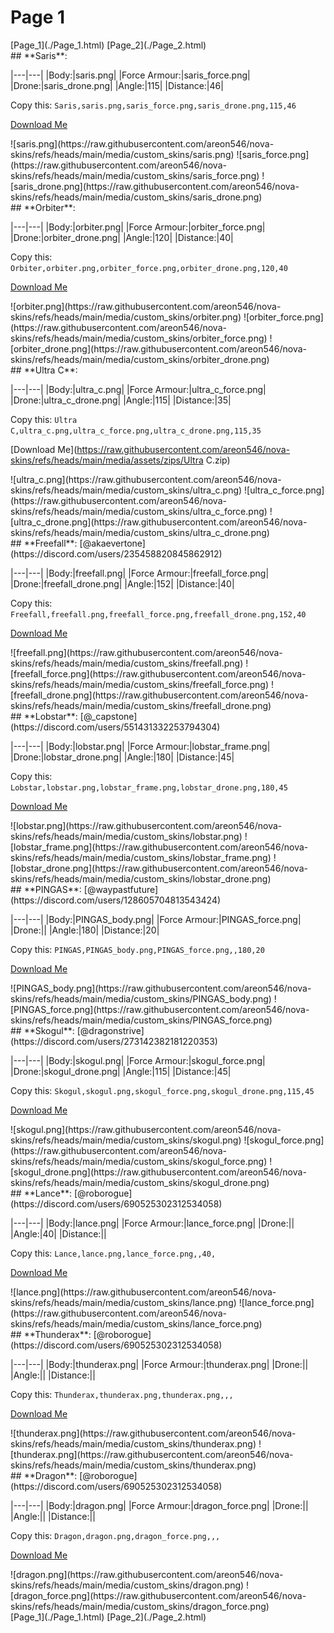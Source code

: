 # Page 1

<section class="nav">
[Page_1](./Page_1.html)
[Page_2](./Page_2.html)
</section>
<section class="skin">
## **Saris**:



|---|---|
|Body:|saris.png|
|Force Armour:|saris_force.png|
|Drone:|saris_drone.png|
|Angle:|115|
|Distance:|46|

Copy this: `Saris,saris.png,saris_force.png,saris_drone.png,115,46`

[Download Me](https://raw.githubusercontent.com/areon546/nova-skins/refs/heads/main/media/assets/zips/Saris.zip)

<section class="media">
![saris.png](https://raw.githubusercontent.com/areon546/nova-skins/refs/heads/main/media/custom_skins/saris.png)
![saris_force.png](https://raw.githubusercontent.com/areon546/nova-skins/refs/heads/main/media/custom_skins/saris_force.png)
![saris_drone.png](https://raw.githubusercontent.com/areon546/nova-skins/refs/heads/main/media/custom_skins/saris_drone.png)

</section>
</section>
<section class="skin">
## **Orbiter**:



|---|---|
|Body:|orbiter.png|
|Force Armour:|orbiter_force.png|
|Drone:|orbiter_drone.png|
|Angle:|120|
|Distance:|40|

Copy this: `Orbiter,orbiter.png,orbiter_force.png,orbiter_drone.png,120,40`

[Download Me](https://raw.githubusercontent.com/areon546/nova-skins/refs/heads/main/media/assets/zips/Orbiter.zip)

<section class="media">
![orbiter.png](https://raw.githubusercontent.com/areon546/nova-skins/refs/heads/main/media/custom_skins/orbiter.png)
![orbiter_force.png](https://raw.githubusercontent.com/areon546/nova-skins/refs/heads/main/media/custom_skins/orbiter_force.png)
![orbiter_drone.png](https://raw.githubusercontent.com/areon546/nova-skins/refs/heads/main/media/custom_skins/orbiter_drone.png)

</section>
</section>
<section class="skin">
## **Ultra C**:



|---|---|
|Body:|ultra_c.png|
|Force Armour:|ultra_c_force.png|
|Drone:|ultra_c_drone.png|
|Angle:|115|
|Distance:|35|

Copy this: `Ultra C,ultra_c.png,ultra_c_force.png,ultra_c_drone.png,115,35`

[Download Me](https://raw.githubusercontent.com/areon546/nova-skins/refs/heads/main/media/assets/zips/Ultra C.zip)

<section class="media">
![ultra_c.png](https://raw.githubusercontent.com/areon546/nova-skins/refs/heads/main/media/custom_skins/ultra_c.png)
![ultra_c_force.png](https://raw.githubusercontent.com/areon546/nova-skins/refs/heads/main/media/custom_skins/ultra_c_force.png)
![ultra_c_drone.png](https://raw.githubusercontent.com/areon546/nova-skins/refs/heads/main/media/custom_skins/ultra_c_drone.png)

</section>
</section>
<section class="skin">
## **Freefall**:
[@akaevertone](https://discord.com/users/235458820845862912)


|---|---|
|Body:|freefall.png|
|Force Armour:|freefall_force.png|
|Drone:|freefall_drone.png|
|Angle:|152|
|Distance:|40|

Copy this: `Freefall,freefall.png,freefall_force.png,freefall_drone.png,152,40`

[Download Me](https://raw.githubusercontent.com/areon546/nova-skins/refs/heads/main/media/assets/zips/Freefall.zip)

<section class="media">
![freefall.png](https://raw.githubusercontent.com/areon546/nova-skins/refs/heads/main/media/custom_skins/freefall.png)
![freefall_force.png](https://raw.githubusercontent.com/areon546/nova-skins/refs/heads/main/media/custom_skins/freefall_force.png)
![freefall_drone.png](https://raw.githubusercontent.com/areon546/nova-skins/refs/heads/main/media/custom_skins/freefall_drone.png)

</section>
</section>
<section class="skin">
## **Lobstar**:
[@_capstone](https://discord.com/users/551431332253794304)


|---|---|
|Body:|lobstar.png|
|Force Armour:|lobstar_frame.png|
|Drone:|lobstar_drone.png|
|Angle:|180|
|Distance:|45|

Copy this: `Lobstar,lobstar.png,lobstar_frame.png,lobstar_drone.png,180,45`

[Download Me](https://raw.githubusercontent.com/areon546/nova-skins/refs/heads/main/media/assets/zips/Lobstar.zip)

<section class="media">
![lobstar.png](https://raw.githubusercontent.com/areon546/nova-skins/refs/heads/main/media/custom_skins/lobstar.png)
![lobstar_frame.png](https://raw.githubusercontent.com/areon546/nova-skins/refs/heads/main/media/custom_skins/lobstar_frame.png)
![lobstar_drone.png](https://raw.githubusercontent.com/areon546/nova-skins/refs/heads/main/media/custom_skins/lobstar_drone.png)

</section>
</section>
<section class="skin">
## **PINGAS**:
[@waypastfuture](https://discord.com/users/128605704813543424)


|---|---|
|Body:|PINGAS_body.png|
|Force Armour:|PINGAS_force.png|
|Drone:||
|Angle:|180|
|Distance:|20|

Copy this: `PINGAS,PINGAS_body.png,PINGAS_force.png,,180,20`

[Download Me](https://raw.githubusercontent.com/areon546/nova-skins/refs/heads/main/media/assets/zips/PINGAS.zip)

<section class="media">
![PINGAS_body.png](https://raw.githubusercontent.com/areon546/nova-skins/refs/heads/main/media/custom_skins/PINGAS_body.png)
![PINGAS_force.png](https://raw.githubusercontent.com/areon546/nova-skins/refs/heads/main/media/custom_skins/PINGAS_force.png)

</section>
</section>
<section class="skin">
## **Skogul**:
[@dragonstrive](https://discord.com/users/273142382181220353)


|---|---|
|Body:|skogul.png|
|Force Armour:|skogul_force.png|
|Drone:|skogul_drone.png|
|Angle:|115|
|Distance:|45|

Copy this: `Skogul,skogul.png,skogul_force.png,skogul_drone.png,115,45`

[Download Me](https://raw.githubusercontent.com/areon546/nova-skins/refs/heads/main/media/assets/zips/Skogul.zip)

<section class="media">
![skogul.png](https://raw.githubusercontent.com/areon546/nova-skins/refs/heads/main/media/custom_skins/skogul.png)
![skogul_force.png](https://raw.githubusercontent.com/areon546/nova-skins/refs/heads/main/media/custom_skins/skogul_force.png)
![skogul_drone.png](https://raw.githubusercontent.com/areon546/nova-skins/refs/heads/main/media/custom_skins/skogul_drone.png)

</section>
</section>
<section class="skin">
## **Lance**:
[@roborogue](https://discord.com/users/690525302312534058)


|---|---|
|Body:|lance.png|
|Force Armour:|lance_force.png|
|Drone:||
|Angle:|40|
|Distance:||

Copy this: `Lance,lance.png,lance_force.png,,40,`

[Download Me](https://raw.githubusercontent.com/areon546/nova-skins/refs/heads/main/media/assets/zips/Lance.zip)

<section class="media">
![lance.png](https://raw.githubusercontent.com/areon546/nova-skins/refs/heads/main/media/custom_skins/lance.png)
![lance_force.png](https://raw.githubusercontent.com/areon546/nova-skins/refs/heads/main/media/custom_skins/lance_force.png)

</section>
</section>
<section class="skin">
## **Thunderax**:
[@roborogue](https://discord.com/users/690525302312534058)


|---|---|
|Body:|thunderax.png|
|Force Armour:|thunderax.png|
|Drone:||
|Angle:||
|Distance:||

Copy this: `Thunderax,thunderax.png,thunderax.png,,,`

[Download Me](https://raw.githubusercontent.com/areon546/nova-skins/refs/heads/main/media/assets/zips/Thunderax.zip)

<section class="media">
![thunderax.png](https://raw.githubusercontent.com/areon546/nova-skins/refs/heads/main/media/custom_skins/thunderax.png)
![thunderax.png](https://raw.githubusercontent.com/areon546/nova-skins/refs/heads/main/media/custom_skins/thunderax.png)

</section>
</section>
<section class="skin">
## **Dragon**:
[@roborogue](https://discord.com/users/690525302312534058)


|---|---|
|Body:|dragon.png|
|Force Armour:|dragon_force.png|
|Drone:||
|Angle:||
|Distance:||

Copy this: `Dragon,dragon.png,dragon_force.png,,,`

[Download Me](https://raw.githubusercontent.com/areon546/nova-skins/refs/heads/main/media/assets/zips/Dragon.zip)

<section class="media">
![dragon.png](https://raw.githubusercontent.com/areon546/nova-skins/refs/heads/main/media/custom_skins/dragon.png)
![dragon_force.png](https://raw.githubusercontent.com/areon546/nova-skins/refs/heads/main/media/custom_skins/dragon_force.png)

</section>
</section>
<section class="nav">
[Page_1](./Page_1.html)
[Page_2](./Page_2.html)
</section>